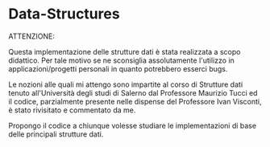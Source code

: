 # Data-Structures

ATTENZIONE: 

Questa implementazione delle strutture dati è stata realizzata a scopo didattico. Per tale motivo se ne sconsiglia assolutamente l'utilizzo in applicazioni/progetti personali in quanto potrebbero esserci bugs.

Le nozioni alle quali mi attengo sono impartite al corso di Strutture dati tenuto all'Università degli studi di Salerno dal Professore Maurizio Tucci ed il codice, parzialmente presente nelle dispense del Professore Ivan Visconti, è stato rivisitato e commentato da me.

Propongo il codice a chiunque volesse studiare le implementazioni di base delle principali strutture dati.